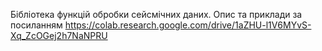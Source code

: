 Бібліотека функцій обробки сейсмічних даних. Опис та приклади за посиланням 
https://colab.research.google.com/drive/1aZHU-l1V6MYvS-Xq_ZcOGej2h7NaNPRU
